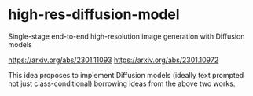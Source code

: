 # high-res-diffusion-model
Single-stage end-to-end high-resolution image generation with Diffusion models

https://arxiv.org/abs/2301.11093
https://arxiv.org/abs/2301.10972

This idea proposes to implement Diffusion models (ideally text prompted not just class-conditional) borrowing ideas from the above two works.
